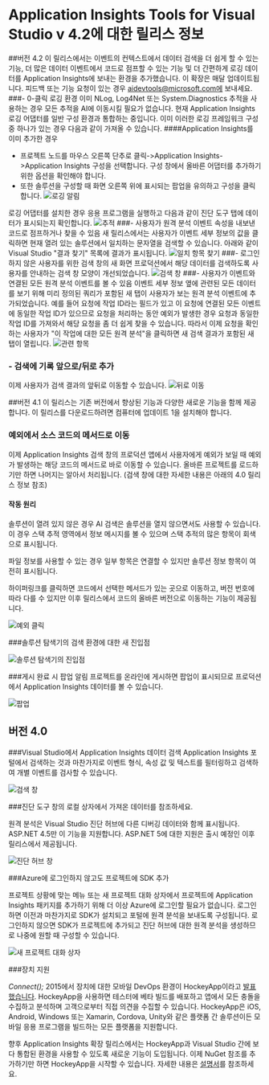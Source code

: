 <properties 
	pageTitle="Application Insights에 대한 Visual Studio 확장 릴리스 정보" 
	description="Application Insights에 대한 Visual Studio Tools의 최신 업데이트입니다." 
	services="application-insights" 
    documentationCenter=""
	authors="dimazaid" 
	manager="douge"/>
<tags 
	ms.service="application-insights" 
	ms.workload="tbd" 
	ms.tgt_pltfrm="ibiza" 
	ms.devlang="na" 
	ms.topic="article" 
	ms.date="01/19/2016" 
	ms.author="dimazaid"/>
 
# Application Insights Tools for Visual Studio v 4.2에 대한 릴리스 정보
##버전 4.2
이 릴리스에서는 이벤트의 컨텍스트에서 데이터 검색을 더 쉽게 할 수 있는 기능, 더 많은 데이터 이벤트에서 코드로 점프할 수 있는 기능 및 더 간편하게 로깅 데이터를 Application Insights에 보내는 환경을 추가했습니다. 이 확장은 매달 업데이트됩니다. 피드백 또는 기능 요청이 있는 경우 aidevtools@microsoft.com에 보내세요.
###- 0-클릭 로깅 환경
이미 NLog, Log4Net 또는 System.Diagnostics 추적을 사용하는 경우 모든 추적을 AI에 이동시킬 필요가 없습니다. 현재 Application Insights 로깅 어댑터를 일반 구성 환경과 통합하는 중입니다. 이미 이러한 로깅 프레임워크 구성 중 하나가 있는 경우 다음과 같이 가져올 수 있습니다.
####Application Insights를 이미 추가한 경우
- 프로젝트 노드를 마우스 오른쪽 단추로 클릭->Application Insights->Application Insights 구성을 선택합니다. 구성 창에서 올바른 어댑터를 추가하기 위한 옵션을 확인해야 합니다. 
- 또한 솔루션을 구성할 때 화면 오른쪽 위에 표시되는 팝업을 유의하고 구성을 클릭합니다. ![로깅 알림](./media/app-insights-release-notes-vsix/LoggingToast.png)

로깅 어댑터를 설치한 경우 응용 프로그램을 실행하고 다음과 같이 진단 도구 탭에 데이터가 표시되는지 확인합니다. ![추적](./media/app-insights-release-notes-vsix/Traces.png)
###- 사용자가 원격 분석 이벤트 속성을 내보낸 코드로 점프하거나 찾을 수 있음
새 릴리스에서는 사용자가 이벤트 세부 정보의 값을 클릭하면 현재 열려 있는 솔루션에서 일치하는 문자열을 검색할 수 있습니다. 아래와 같이 Visual Studio "결과 찾기" 목록에 결과가 표시됩니다. ![일치 항목 찾기](./media/app-insights-release-notes-vsix/FindMatch.png)
###- 로그인하지 않은 사용자를 위한 검색 창의 새 화면
프로덕션에서 해당 데이터를 검색하도록 사용자를 안내하는 검색 창 모양이 개선되었습니다. ![검색 창](./media/app-insights-release-notes-vsix/SearchWindow.png)
###- 사용자가 이벤트와 연결된 모든 원격 분석 이벤트를 볼 수 있음
이벤트 세부 정보 옆에 관련된 모든 데이터를 보기 위해 미리 정의된 쿼리가 포함된 새 탭이 사용자가 보는 원격 분석 이벤트에 추가되었습니다. 예를 들어 요청에 작업 ID라는 필드가 있고 이 요청에 연결된 모든 이벤트에 동일한 작업 ID가 있으므로 요청을 처리하는 동안 예외가 발생한 경우 요청과 동일한 작업 ID를 가져와서 해당 요청을 좀 더 쉽게 찾을 수 있습니다. 따라서 이제 요청을 확인하는 사용자가 "이 작업에 대한 모든 원격 분석"을 클릭하면 새 검색 결과가 포함된 새 탭이 열립니다. ![관련 항목](./media/app-insights-release-notes-vsix/RelatedItems.png)
### - 검색에 기록 앞으로/뒤로 추가
이제 사용자가 검색 결과의 앞뒤로 이동할 수 있습니다. ![뒤로 이동](./media/app-insights-release-notes-vsix/GoBAck.png)

##버전 4.1
이 릴리스는 기존 버전에서 향상된 기능과 다양한 새로운 기능을 함께 제공합니다. 이 릴리스를 다운로드하려면 컴퓨터에 업데이트 1을 설치해야 합니다.

### 예외에서 소스 코드의 메서드로 이동
이제 Application Insights 검색 창의 프로덕션 앱에서 사용자에게 예외가 보일 때 예외가 발생하는 해당 코드의 메서드로 바로 이동할 수 있습니다. 올바른 프로젝트를 로드하기만 하면 나머지는 알아서 처리됩니다. (검색 창에 대한 자세한 내용은 아래의 4.0 릴리스 정보 참조)

#### 작동 원리

솔루션이 열려 있지 않은 경우 AI 검색은 솔루션을 열지 않으면서도 사용할 수 있습니다. 이 경우 스택 추적 영역에서 정보 메시지를 볼 수 있으며 스택 추적의 많은 항목이 회색으로 표시됩니다.


파일 정보를 사용할 수 있는 경우 일부 항목은 연결할 수 있지만 솔루션 정보 항목이 여전히 표시됩니다.

하이퍼링크를 클릭하면 코드에서 선택한 메서드가 있는 곳으로 이동하고, 버전 번호에 따라 다를 수 있지만 이후 릴리스에서 코드의 올바른 버전으로 이동하는 기능이 제공됩니다.

![예외 클릭](./media/app-insights-release-notes-vsix/jumptocode.png)

###솔루션 탐색기의 검색 환경에 대한 새 진입점 

![솔루션 탐색기의 진입점](./media/app-insights-release-notes-vsix/searchentry.png)


###게시 완료 시 팝업 알림
프로젝트를 온라인에 게시하면 팝업이 표시되므로 프로덕션에서 Application Insights 데이터를 볼 수 있습니다.

![팝업](./media/app-insights-release-notes-vsix/publishtoast.png)

## 버전 4.0

###Visual Studio에서 Application Insights 데이터 검색
Application Insights 포털에서 검색하는 것과 마찬가지로 이벤트 형식, 속성 값 및 텍스트를 필터링하고 검색하여 개별 이벤트를 검사할 수 있습니다.

![검색 창](./media/app-insights-release-notes-vsix/search.png)

###진단 도구 창의 로컬 상자에서 가져온 데이터를 참조하세요.

원격 분석은 Visual Studio 진단 허브에 다른 디버깅 데이터와 함께 표시됩니다. ASP.NET 4.5만 이 기능을 지원합니다. ASP.NET 5에 대한 지원은 출시 예정인 이후 릴리스에서 제공됩니다.

![진단 허브 창](./media/app-insights-release-notes-vsix/diagtools.png)

###Azure에 로그인하지 않고도 프로젝트에 SDK 추가

프로젝트 상황에 맞는 메뉴 또는 새 프로젝트 대화 상자에서 프로젝트에 Application Insights 패키지를 추가하기 위해 더 이상 Azure에 로그인할 필요가 없습니다. 로그인하면 이전과 마찬가지로 SDK가 설치되고 포털에 원격 분석을 보내도록 구성됩니다. 로그인하지 않으면 SDK가 프로젝트에 추가되고 진단 허브에 대한 원격 분석을 생성하므로 나중에 원할 때 구성할 수 있습니다.

![새 프로젝트 대화 상자](./media/app-insights-release-notes-vsix/newproject.png)

###장치 지원

*Connect();* 2015에서 장치에 대한 모바일 DevOps 환경이 HockeyApp이라고 [발표했습니다](https://azure.microsoft.com/blog/deep-diagnostics-for-web-apps-with-application-insights/). HockeyApp을 사용하면 테스터에 베타 빌드를 배포하고 앱에서 모든 충돌을 수집하고 분석하며 고객으로부터 직접 의견을 수집할 수 있습니다. HockeyApp은 iOS, Android, Windows 또는 Xamarin, Cordova, Unity와 같은 플랫폼 간 솔루션이든 모바일 응용 프로그램을 빌드하는 모든 플랫폼을 지원합니다.

향후 Application Insights 확장 릴리스에서는 HockeyApp과 Visual Studio 간에 보다 통합된 환경을 사용할 수 있도록 새로운 기능이 도입됩니다. 이제 NuGet 참조를 추가하기만 하면 HockeyApp을 시작할 수 있습니다. 자세한 내용은 [설명서](http://support.hockeyapp.net/kb/client-integration-windows-and-windows-phone)를 참조하세요.

 

<!---HONumber=AcomDC_0211_2016-->